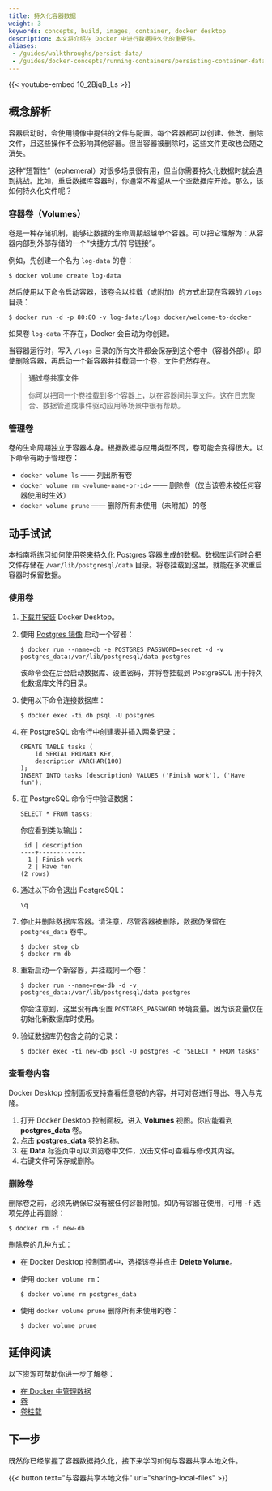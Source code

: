 ```yaml
---
title: 持久化容器数据
weight: 3
keywords: concepts, build, images, container, docker desktop
description: 本文将介绍在 Docker 中进行数据持久化的重要性。
aliases:
 - /guides/walkthroughs/persist-data/
 - /guides/docker-concepts/running-containers/persisting-container-data/
---
```


{{< youtube-embed 10_2BjqB_Ls >}}

## 概念解析

容器启动时，会使用镜像中提供的文件与配置。每个容器都可以创建、修改、删除文件，且这些操作不会影响其他容器。但当容器被删除时，这些文件更改也会随之消失。

这种“短暂性”（ephemeral）对很多场景很有用，但当你需要持久化数据时就会遇到挑战。比如，重启数据库容器时，你通常不希望从一个空数据库开始。那么，该如何持久化文件呢？

### 容器卷（Volumes）

卷是一种存储机制，能够让数据的生命周期超越单个容器。可以把它理解为：从容器内部到外部存储的一个“快捷方式/符号链接”。

例如，先创建一个名为 `log-data` 的卷：

```console
$ docker volume create log-data
```

然后使用以下命令启动容器，该卷会以挂载（或附加）的方式出现在容器的 `/logs` 目录：

```console
$ docker run -d -p 80:80 -v log-data:/logs docker/welcome-to-docker
```

如果卷 `log-data` 不存在，Docker 会自动为你创建。

当容器运行时，写入 `/logs` 目录的所有文件都会保存到这个卷中（容器外部）。即使删除容器，再启动一个新容器并挂载同一个卷，文件仍然存在。

> **通过卷共享文件**
>
> 你可以把同一个卷挂载到多个容器上，以在容器间共享文件。这在日志聚合、数据管道或事件驱动应用等场景中很有帮助。

### 管理卷

卷的生命周期独立于容器本身。根据数据与应用类型不同，卷可能会变得很大。以下命令有助于管理卷：

- `docker volume ls` —— 列出所有卷
- `docker volume rm <volume-name-or-id>` —— 删除卷（仅当该卷未被任何容器使用时生效）
- `docker volume prune` —— 删除所有未使用（未附加）的卷

## 动手试试

本指南将练习如何使用卷来持久化 Postgres 容器生成的数据。数据库运行时会把文件存储在 `/var/lib/postgresql/data` 目录。将卷挂载到这里，就能在多次重启容器时保留数据。

### 使用卷

1. [下载并安装](/get-started/get-docker/) Docker Desktop。

2. 使用 [Postgres 镜像](https://hub.docker.com/_/postgres) 启动一个容器：

    ```console
    $ docker run --name=db -e POSTGRES_PASSWORD=secret -d -v postgres_data:/var/lib/postgresql/data postgres
    ```

    该命令会在后台启动数据库、设置密码，并将卷挂载到 PostgreSQL 用于持久化数据库文件的目录。

3. 使用以下命令连接数据库：

    ```console
    $ docker exec -ti db psql -U postgres
    ```

4. 在 PostgreSQL 命令行中创建表并插入两条记录：

    ```text
    CREATE TABLE tasks (
        id SERIAL PRIMARY KEY,
        description VARCHAR(100)
    );
    INSERT INTO tasks (description) VALUES ('Finish work'), ('Have fun');
    ```

5. 在 PostgreSQL 命令行中验证数据：

    ```text
    SELECT * FROM tasks;
    ```

    你应看到类似输出：

    ```text
     id | description
    ----+-------------
      1 | Finish work
      2 | Have fun
    (2 rows)
    ```

6. 通过以下命令退出 PostgreSQL：

    ```console
    \q
    ```

7. 停止并删除数据库容器。请注意，尽管容器被删除，数据仍保留在 `postgres_data` 卷中。

    ```console
    $ docker stop db
    $ docker rm db
    ```

8. 重新启动一个新容器，并挂载同一个卷：

    ```console
    $ docker run --name=new-db -d -v postgres_data:/var/lib/postgresql/data postgres 
    ```

    你会注意到，这里没有再设置 `POSTGRES_PASSWORD` 环境变量。因为该变量仅在初始化新数据库时使用。

9. 验证数据库仍包含之前的记录：

    ```console
    $ docker exec -ti new-db psql -U postgres -c "SELECT * FROM tasks"
    ```

### 查看卷内容

Docker Desktop 控制面板支持查看任意卷的内容，并可对卷进行导出、导入与克隆。

1. 打开 Docker Desktop 控制面板，进入 **Volumes** 视图。你应能看到 **postgres_data** 卷。
2. 点击 **postgres_data** 卷的名称。
3. 在 **Data** 标签页中可以浏览卷中文件，双击文件可查看与修改其内容。
4. 右键文件可保存或删除。

### 删除卷

删除卷之前，必须先确保它没有被任何容器附加。如仍有容器在使用，可用 `-f` 选项先停止再删除：

```console
$ docker rm -f new-db
```

删除卷的几种方式：

- 在 Docker Desktop 控制面板中，选择该卷并点击 **Delete Volume**。
- 使用 `docker volume rm`：

    ```console
    $ docker volume rm postgres_data
    ```
- 使用 `docker volume prune` 删除所有未使用的卷：

    ```console
    $ docker volume prune
    ```

## 延伸阅读

以下资源可帮助你进一步了解卷：

- [在 Docker 中管理数据](/engine/storage)
- [卷](/engine/storage/volumes)
- [卷挂载](/engine/containers/run/#volume-mounts)

## 下一步

既然你已经掌握了容器数据持久化，接下来学习如何与容器共享本地文件。

{{< button text="与容器共享本地文件" url="sharing-local-files" >}}


